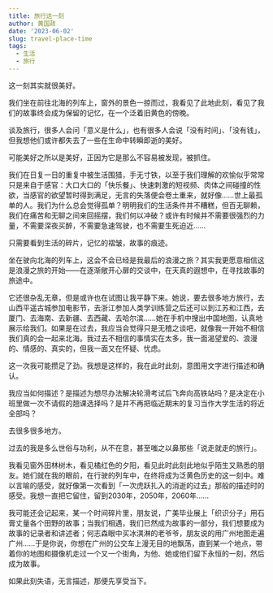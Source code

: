 ```yaml
---
title: 旅行这一刻
author: 黄国政
date: '2023-06-02'
slug: travel-place-time
tags: 
  - 生活
  - 旅行
---
```


这一刻其实就很美好。

<!--more-->

我们坐在前往北海的列车上，窗外的景色一掠而过，我看见了此地此刻，看见了我们的故事终会成为保留的记忆，在一个泛着旧黄色的傍晚。 

谈及旅行，很多人会问「意义是什么」，也有很多人会说「没有时间」、「没有钱」，但我想他们或许都失去了一些在生命中转瞬即逝的美好。

可能美好之所以是美好，正因为它是那么不容易被发现，被抓住。  

我们在日复一日的重复中被生活围猎，手无寸铁，以至于我们理解的欢愉似乎常常只是来自于感官：大口大口的「快乐餐」、快速刺激的短视频、肉体之间碰撞的性欲，当感官的欲望暂时得到满足，无言的失落便会卷土重来，就好像……世上最孤单的人。我们为什么总会觉得孤单？明明我们的生活条件并不糟糕，但百无聊赖，我们在痛苦和无聊之间来回摇摆，我们何以冲破？或许有时候并不需要很强烈的力量，不需要深夜买醉，不需要急速驾驶，也不需要生死迫近……  

只需要看到生活的碎片，记忆的褶皱，故事的痕迹。  

坐在驶向北海的列车上，这会不会已经是我最后的浪漫之旅？其实我更愿意相信这是浪漫之旅的开始——在逐渐敞开心扉的交谈中，在天真的遐想中，在寻找故事的旅途中。

它还很杂乱无章，但是或许也在试图让我平静下来。她说，要去很多地方旅行，去山西平遥古城参加电影节，去浙江参加人类学训练营之后还可以到江苏和江西，去厦门、去海南、去新疆、去西藏、去哈尔滨……她在手机中搜出中国地图，认真地展示给我们。如果是在过去，我应当会觉得只是无稽之谈吧，就像我一开始不相信我们真的会一起来北海。我过去不相信的事情实在太多，我一面渴望爱的、浪漫的、情感的、真实的，但我一面又在怀疑、忧虑。

这一次我可能攒足了劲。我想是这样的，我在此时此刻，意图用文字进行描述和确认。  

我应当如何描述？是描述为想尽办法解决轮滑考试后飞奔向高铁站吗？是决定在小班里做一次不请假的翘课选择吗？是并不再把临近期末的复习当作大学生活的将近全部吗？  

去很多很多地方。  

过去的我是多么世俗与功利，从不在意，甚至嗤之以鼻那些「说走就走的旅行」。

我看见窗外田林树木，看见橘红色的夕阳，看见此时此刻此地似乎陌生又熟悉的朋友。她们就在我的眼前，在行驶的列车中，在终将成为泛黄色历史的这一刻中。难以言喻的感受，就好像第一次看到「一次虎跃扎入的消逝的过去」那般的描述时的感受。我想一直把它留住，留到2030年，2050年，2060年……  

我可能还会记起来，某一个时间碎片里，朋友说，广美毕业展上「织识分子」用石膏丈量各个田野的故事；当我们相遇，我们已然成为故事的一部分，我们想要成为故事的记录者和讲述者；何志森眼中买冰淇淋的老爷爷，朋友说的用广州地图走遍广州……于是你说，你想在广州的公交车上漫无目的地飘荡，直到某一个地点，带着你的地图和摄像机走过一个又一个街角，为他、她或他们留下永恒的一刻，然后成为故事。 

如果此刻失语，无言描述，那便先享受当下。
